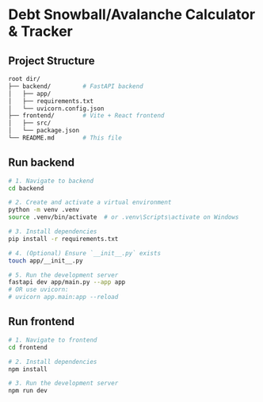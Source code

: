 
# Debt Snowball/Avalanche Calculator & Tracker


## Project Structure

```bash
root dir/
├── backend/         # FastAPI backend
│   ├── app/
│   ├── requirements.txt
│   └── uvicorn.config.json
├── frontend/        # Vite + React frontend
│   ├── src/
│   └── package.json
└── README.md        # This file

```


## Run backend

```bash
# 1. Navigate to backend
cd backend

# 2. Create and activate a virtual environment
python -m venv .venv
source .venv/bin/activate  # or .venv\Scripts\activate on Windows

# 3. Install dependencies
pip install -r requirements.txt

# 4. (Optional) Ensure `__init__.py` exists
touch app/__init__.py

# 5. Run the development server
fastapi dev app/main.py --app app
# OR use uvicorn:
# uvicorn app.main:app --reload
```


## Run frontend
```bash
# 1. Navigate to frontend
cd frontend

# 2. Install dependencies
npm install

# 3. Run the development server
npm run dev


```


